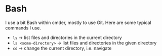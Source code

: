 # Bash

I use a bit Bash within cmder, mostly to use Git. Here are some typical commands I use.

- `ls` &rightarrow; list files and directories in the current directory
- `ls <some-directory>` &rightarrow; list files and directories in the given directory
- `cd` &rightarrow; change the current directory, i.e. navigate
